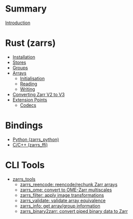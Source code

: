 # Summary

[Introduction](introduction.md)

# Rust (zarrs)
- [Installation](installation.md)
- [Stores](./stores.md)
- [Groups](./groups.md)
- [Arrays](./arrays.md)
  - [Initialisation](./arrays/array_init.md)
  - [Reading](./arrays/array_read.md)
  - [Writing](./arrays/array_write.md)
- [Converting Zarr V2 to V3](v2_to_v3.md)
- [Extension Points](extensions.md)
  - [Codecs](./extensions/codec.md)
  <!-- - [Data Types](./extensions/data_type.md) -->
  <!-- - [Chunk Grids] -->
  <!-- - [Chunk Key Encodings] -->
  <!-- - [Storage Transformers] -->
  <!-- - [Custom Stores] -->

# Bindings

- [Python (zarrs_python)](zarrs_python.md)
- [C/C++ (zarrs_ffi)](zarrs_ffi.md)

# CLI Tools

- [zarrs_tools](zarrs_tools.md)
  - [zarrs_reencode: reencode/rechunk Zarr arrays](zarrs_tools/docs/zarrs_reencode.md)
  - [zarrs_ome: convert to OME-Zarr multiscales](zarrs_tools/docs/zarrs_ome.md)
  - [zarrs_filter: apply image transformations](zarrs_tools/docs/zarrs_filter.md)
  - [zarrs_validate: validate array equivalence](zarrs_tools/docs/zarrs_validate.md)
  - [zarrs_info: get array/group information](zarrs_tools/docs/zarrs_info.md)
  - [zarrs_binary2zarr: convert piped binary data to Zarr](zarrs_tools/docs/zarrs_binary2zarr.md)
